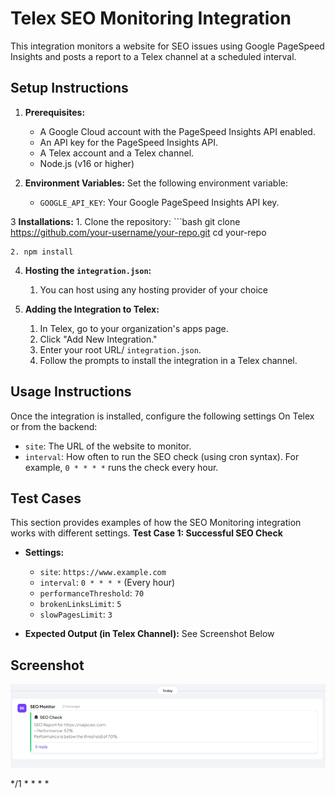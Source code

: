 # Telex SEO Monitoring Integration

This integration monitors a website for SEO issues using Google PageSpeed Insights and posts a report to a Telex channel at a scheduled interval.

## Setup Instructions

1.  **Prerequisites:**
    *   A Google Cloud account with the PageSpeed Insights API enabled.
    *   An API key for the PageSpeed Insights API.
    *   A Telex account and a Telex channel.
    *   Node.js (v16 or higher)

2.  **Environment Variables:**
    Set the following environment variable:

    *   `GOOGLE_API_KEY`: Your Google PageSpeed Insights API key.

3   **Installations:**
    1. Clone the repository:
    ```bash
    git clone https://github.com/your-username/your-repo.git
    cd your-repo
    
    2. npm install 
        
4.  **Hosting the `integration.json`:**
    1. You can host using any hosting provider of your choice 

5.  **Adding the Integration to Telex:**
    1.  In Telex, go to your organization's apps page.
    2.  Click "Add New Integration."
    3.  Enter your root URL/  `integration.json`.
    4.  Follow the prompts to install the integration in a Telex channel.

## Usage Instructions

Once the integration is installed, configure the following settings On Telex or from the backend:

*   `site`: The URL of the website to monitor.
*   `interval`: How often to run the SEO check (using cron syntax). For example, `0 * * * *` runs the check every hour.

## Test Cases
This section provides examples of how the SEO Monitoring integration works with different settings.
**Test Case 1: Successful SEO Check**

*   **Settings:**
    *   `site`: `https://www.example.com`
    *   `interval`: `0 * * * *` (Every hour)
    *   `performanceThreshold`: `70`
    *   `brokenLinksLimit`: `5`
    *   `slowPagesLimit`: `3`

*   **Expected Output (in Telex Channel):**
    See Screenshot Below
## Screenshot
![Telex Channel](./assets/telex-channel-message-screenshot.png)

*/1 * * * *
